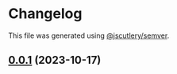 # Changelog

This file was generated using [@jscutlery/semver](https://github.com/jscutlery/semver).

## [0.0.1](https://github.com/SeedCompany/libs/compare/nest-0.0.0...nest-0.0.1) (2023-10-17)
